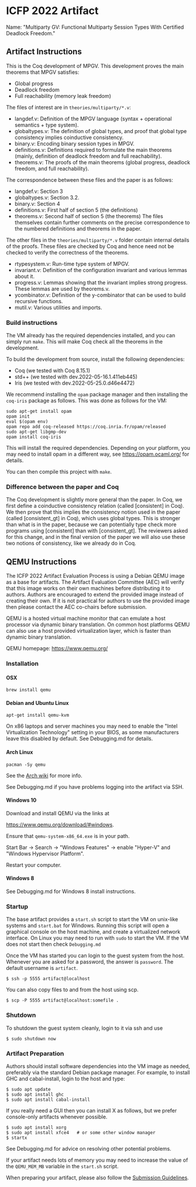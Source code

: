 # ICFP 2022 Artifact

Name: "Multiparty GV: Functional Multiparty Session Types With Certified Deadlock Freedom."

## Artifact Instructions

This is the Coq development of MPGV.
This development proves the main theorems that MPGV satisfies:
- Global progress
- Deadlock freedom
- Full reachability (memory leak freedom)

The files of interest are in `theories/multiparty/*.v`:
- langdef.v: Definition of the MPGV language (syntax + operational semantics + type system).
- globaltypes.v: The definition of global types, and proof that global type consistency implies coinductive consistency.
- binary.v: Encoding binary session types in MPGV.
- definitions.v: Definitions required to formulate the main theorems (mainly, definition of deadlock freedom and full reachability).
- theorems.v: The proofs of the main theorems (global progress, deadlock freedom, and full reachability).

The correspondence between these files and the paper is as follows:
- langdef.v: Section 3
- globaltypes.v: Section 3.2.
- binary.v: Section 4
- definitions.v: First half of section 5 (the definitions)
- theorems.v: Second half of section 5 (the theorems)
The files themselves contain further comments on the precise correspondence to the numbered definitions and theorems in the paper.

The other files in the `theories/multiparty/*.v` folder contain internal details of the proofs.
These files are checked by Coq and hence need not be checked to verify the correctness of the theorems.
- rtypesystem.v: Run-time type system of MPGV.
- invariant.v: Definition of the configuration invariant and various lemmas about it.
- progress.v: Lemmas showing that the invariant implies strong progress. These lemmas are used by theorems.v.
- ycombinator.v: Definition of the y-combinator that can be used to build recursive functions.
- mutil.v: Various utilities and imports.

### Build instructions

The VM already has the required dependencies installed, and you can simply run `make`.
This will make Coq check all the theorems in the development.

To build the development from source, install the following dependencies:

* Coq (we tested with Coq 8.15.1)
* std++ (we tested with dev.2022-05-16.1.411eb445)
* Iris (we tested with dev.2022-05-25.0.d46e4472)

We recommend installing the `opam` package manager and then installing the `coq-iris` package as follows.
This was done as follows for the VM:

    sudo apt-get install opam
    opam init
    eval $(opam env)
    opam repo add coq-released https://coq.inria.fr/opam/released
    sudo apt-get libgmp-dev
    opam install coq-iris

This will install the required dependencies.
Depending on your platform, you may need to install opam in a different way, see https://opam.ocaml.org/ for details.

You can then compile this project with `make`.

### Difference between the paper and Coq

The Coq development is slightly more general than the paper.
In Coq, we first define a coinductive consistency relation (called [consistent] in Coq).
We then prove that this implies the consistency notion used in the paper (called [consistent_gt] in Coq), which uses global types.
This is stronger than what is in the paper, because we can potentially type check more programs using [consistent] than with [consistent_gt].
The reviewers asked for this change, and in the final version of the paper we will also use these two notions of consistency, like we already do in Coq.


## QEMU Instructions

The ICFP 2022 Artifact Evaluation Process is using a Debian QEMU image as a
base for artifacts. The Artifact Evaluation Committee (AEC) will verify that
this image works on their own machines before distributing it to authors.
Authors are encouraged to extend the provided image instead of creating their
own. If it is not practical for authors to use the provided image then please
contact the AEC co-chairs before submission.

QEMU is a hosted virtual machine monitor that can emulate a host processor
via dynamic binary translation. On common host platforms QEMU can also use
a host provided virtualization layer, which is faster than dynamic binary
translation.

QEMU homepage: https://www.qemu.org/

### Installation

#### OSX
``brew install qemu``

#### Debian and Ubuntu Linux
``apt-get install qemu-kvm``

On x86 laptops and server machines you may need to enable the
"Intel Virtualization Technology" setting in your BIOS, as some manufacturers
leave this disabled by default. See Debugging.md for details.


#### Arch Linux

``pacman -Sy qemu``

See the [Arch wiki](https://wiki.archlinux.org/title/QEMU) for more info.

See Debugging.md if you have problems logging into the artifact via SSH.


#### Windows 10

Download and install QEMU via the links at

https://www.qemu.org/download/#windows.

Ensure that `qemu-system-x86_64.exe` is in your path.

Start Bar -> Search -> "Windows Features"
          -> enable "Hyper-V" and "Windows Hypervisor Platform".

Restart your computer.

#### Windows 8

See Debugging.md for Windows 8 install instructions.

### Startup

The base artifact provides a `start.sh` script to start the VM on unix-like
systems and `start.bat` for Windows. Running this script will open a graphical
console on the host machine, and create a virtualized network interface.
On Linux you may need to run with `sudo` to start the VM. If the VM does not
start then check `Debugging.md`

Once the VM has started you can login to the guest system from the host.
Whenever you are asked for a password, the answer is `password`. The default
username is `artifact`.

```
$ ssh -p 5555 artifact@localhost
```

You can also copy files to and from the host using scp.

```
$ scp -P 5555 artifact@localhost:somefile .
```

### Shutdown

To shutdown the guest system cleanly, login to it via ssh and use

```
$ sudo shutdown now
```

### Artifact Preparation

Authors should install software dependencies into the VM image as needed,
preferably via the standard Debian package manager. For example, to install
GHC and cabal-install, login to the host and type:

```
$ sudo apt update
$ sudo apt install ghc
$ sudo apt install cabal-install
```

If you really need a GUI then you can install X as follows, but we prefer
console-only artifacts whenever possible.

```
$ sudo apt install xorg
$ sudo apt install xfce4   # or some other window manager
$ startx
```

See Debugging.md for advice on resolving other potential problems.

If your artifact needs lots of memory you may need to increase the value
of the `QEMU_MEM_MB` variable in the `start.sh` script.

When preparing your artifact, please also follow the [Submission
Guidelines](https://icfp22.sigplan.org/track/icfp-2022-artifact-evaluation#Submission-Guidelines).
